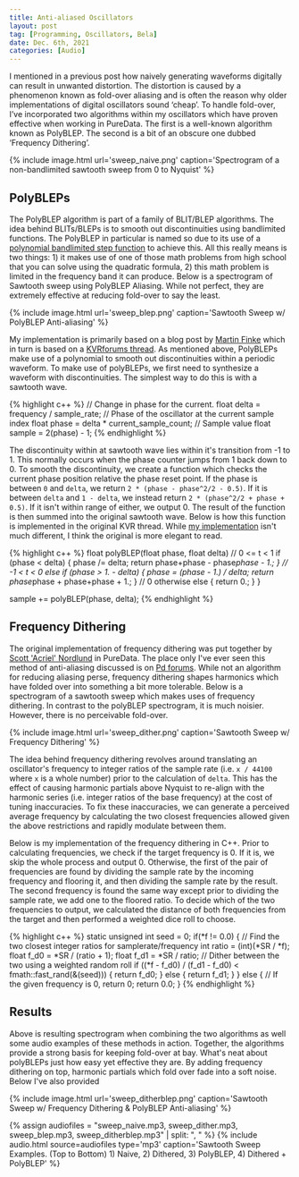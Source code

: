```yaml
---
title: Anti-aliased Oscillators
layout: post
tag: [Programming, Oscillators, Bela]
date: Dec. 6th, 2021
categories: [Audio]
---
```


I mentioned in a previous post how naively generating waveforms digitally can result in unwanted distortion. The distortion is caused by a phenomenon known as fold-over aliasing and is often the reason why older implementations of digital oscillators sound ‘cheap’. To handle fold-over, I’ve incorporated two algorithms within my oscillators which have proven effective when working in PureData. The first is a well-known algorithm known as PolyBLEP. The second is a bit of an obscure one dubbed ‘Frequency Dithering’.

{% include image.html url='sweep_naive.png' caption='Spectrogram of a non-bandlimited sawtooth sweep from 0 to Nyquist' %}

## PolyBLEPs

The PolyBLEP algorithm is part of a family of BLIT/BLEP algorithms. The idea behind BLITs/BLEPs is to smooth out discontinuities using bandlimited functions. The PolyBLEP in particular is named so due to its use of a [polynomial bandlimited step function](https://www.scribd.com/document/85351585/Computation-Ally-Effective-Methods-of-Sound-Synthesis) to achieve this. All this really means is two things: 1) it makes use of one of those math problems from high school that you can solve using the quadratic formula, 2) this math problem is limited in the frequency band it can produce. Below is a spectrogram of Sawtooth sweep using PolyBLEP Aliasing. While not perfect, they are extremely effective at reducing fold-over to say the least.

{% include image.html url='sweep_blep.png' caption='Sawtooth Sweep w/ PolyBLEP Anti-aliasing' %}

My implementation is primarily based on a blog post by [Martin Finke](http://www.martin-finke.de/blog/articles/audio-plugins-018-polyblep-oscillator/) which in turn is based on a [KVRforums thread](https://www.kvraudio.com/forum/viewtopic.php?t=375517). As mentioned above, PolyBLEPs make use of a polynomial to smooth out discontinuities within a periodic waveform. To make use of polyBLEPs, we first need to synthesize a waveform with discontinuities. The simplest way to do this is with a sawtooth wave.

{% highlight c++ %}
// Change in phase for the current.
float delta = frequency / sample_rate;
// Phase of the oscillator at the current sample index
float phase = delta * current_sample_count;
// Sample value
float sample = 2(phase) - 1;
{% endhighlight %}

The discontinuity within at sawtooth wave lies within it's transition from -1 to 1. This normally occurs when the phase counter jumps from 1 back down to 0. To smooth the discontinuity, we create a function which checks the current phase position relative the phase reset point. If the phase is between ``0`` and ``delta``, we return ``2 * (phase - phase^2/2 - 0.5)``. If it is between ``delta`` and ``1 - delta``, we instead return ``2 * (phase^2/2 + phase + 0.5)``. If it isn't within range of either, we output 0. The result of the function is then summed into the original sawtooth wave. Below is how this function is implemented in the original KVR thread. While [my implementation](https://github.com/cheesoup/CheeseVA/blob/b403b30badaec110a6298c1580ad2d2e85ccac06/BasicWaves.cpp#L167) isn't much different, I think the original is more elegant to read.

{% highlight c++ %}
float polyBLEP(float phase, float delta)
  // 0 <= t < 1
  if (phase < delta)
  {
    phase /= delta;
    return phase+phase - phase*phase - 1.;
  }
  // -1 < t < 0
  else if (phase > 1. - delta)
  {
    phase = (phase - 1.) / delta;
    return phase*phase + phase+phase + 1.;
  }
  // 0 otherwise
  else
  {
    return 0.;
  }
}

sample += polyBLEP(phase, delta);
{% endhighlight %}

## Frequency Dithering

The original implementation of frequency dithering was put together by [Scott 'Acriel' Nordlund](https://www.youtube.com/channel/UC84u8v2FyqmXjSxYh1d7PRQ) in PureData. The place only I've ever seen this method of anti-aliasing discussed is on [Pd forums](https://forum.pdpatchrepo.info/topic/6759/new-anti-aliasing-and-phase-distortion-abstractions). While not an algorithm for reducing aliasing perse, frequency dithering shapes harmonics which have folded over into something a bit more tolerable. Below is a spectrogram of a sawtooth sweep which makes uses of frequency dithering. In contrast to the polyBLEP spectrogram, it is much noisier. However, there is no perceivable fold-over.

{% include image.html url='sweep_dither.png' caption='Sawtooth Sweep w/ Frequency Dithering' %}

The idea behind frequency dithering revolves around translating an oscillator's frequency to integer ratios of the sample rate (i.e. ``x / 44100`` where ``x`` is a whole number) prior to the calculation of ``delta``. This has the effect of causing harmonic partials above Nyquist to re-align with the harmonic series (i.e. integer ratios of the base frequency) at the cost of tuning inaccuracies. To fix these inaccuracies, we can generate a perceived average frequency by calculating the two closest frequencies allowed given the above restrictions and rapidly modulate between them.

Below is my implementation of the frequency dithering in C++. Prior to calculating frequencies, we check if the target frequency is 0. If it is, we skip the whole process and output 0. Otherwise, the first of the pair of frequencies are found by dividing the sample rate by the incoming frequency and flooring it, and then dividing the sample rate by the result. The second frequency is found the same way except prior to dividing the sample rate, we add one to the floored ratio. To decide which of the two frequencies to output, we calculated the distance of both frequencies from the target and then performed a weighted dice roll to choose.

{% highlight c++ %}
static unsigned int seed = 0;
if(*f != 0.0) {
  // Find the two closest integer ratios for samplerate/frequency
  int ratio = (int)(*SR / *f);
  float f_d0 = *SR / (ratio + 1);
  float f_d1 = *SR / ratio;
  // Dither between the two using a weighted random roll
  if ((*f - f_d0) / (f_d1 - f_d0) < fmath::fast_rand(&(seed))) {
    return f_d0;
  } else {
    return f_d1;
  }
} else {
  // If the given frequency is 0, return 0;
  return 0.0;
}
{% endhighlight %}

## Results

Above is resulting spectrogram when combining the two algorithms as well some audio examples of these methods in action. Together, the algorithms provide a strong basis for keeping fold-over at bay. What's neat about polyBLEPs just how easy yet effective they are. By adding frequency dithering on top, harmonic partials which fold over fade into a soft noise. Below I've also provided

{% include image.html url='sweep_ditherblep.png' caption='Sawtooth Sweep w/ Frequency Dithering & PolyBLEP Anti-aliasing' %}

{% assign audiofiles = "sweep_naive.mp3, sweep_dither.mp3, sweep_blep.mp3, sweep_ditherblep.mp3" | split: ", " %}
{% include audio.html source=audiofiles type='mp3' caption='Sawtooth Sweep Examples. (Top to Bottom) 1) Naive, 2) Dithered, 3) PolyBLEP, 4) Dithered + PolyBLEP' %}

